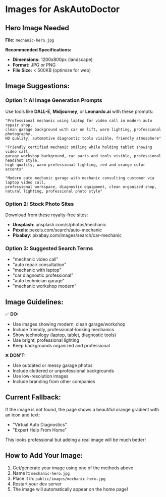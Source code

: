# Images for AskAutoDoctor

## Hero Image Needed

**File:** `mechanic-hero.jpg`

**Recommended Specifications:**
- **Dimensions:** 1200x800px (landscape)
- **Format:** JPG or PNG
- **File Size:** < 500KB (optimize for web)

## Image Suggestions:

### Option 1: AI Image Generation Prompts

Use tools like **DALL-E**, **Midjourney**, or **Leonardo.ai** with these prompts:

```
"Professional mechanic using laptop for video call in modern auto repair shop,
clean garage background with car on lift, warm lighting, professional photography,
HD quality, automotive diagnostic tools visible, friendly atmosphere"
```

```
"Friendly certified mechanic smiling while holding tablet showing video call,
garage workshop background, car parts and tools visible, professional headshot style,
high quality, warm professional lighting, red and orange color accents"
```

```
"Modern auto mechanic garage with mechanic consulting customer via laptop video call,
professional workspace, diagnostic equipment, clean organized shop,
natural lighting, professional photo style"
```

### Option 2: Stock Photo Sites

Download from these royalty-free sites:
- **Unsplash**: unsplash.com/s/photos/mechanic
- **Pexels**: pexels.com/search/auto-mechanic
- **Pixabay**: pixabay.com/images/search/car-mechanic

### Option 3: Suggested Search Terms

- "mechanic video call"
- "auto repair consultation"
- "mechanic with laptop"
- "car diagnostic professional"
- "auto technician garage"
- "mechanic workshop modern"

## Image Guidelines:

✅ **DO:**
- Use images showing modern, clean garage/workshop
- Include friendly, professional-looking mechanics
- Show technology (laptop, tablet, diagnostic tools)
- Use bright, professional lighting
- Keep backgrounds organized and professional

❌ **DON'T:**
- Use outdated or messy garage photos
- Include cluttered or unprofessional backgrounds
- Use low-resolution images
- Include branding from other companies

## Current Fallback:

If the image is not found, the page shows a beautiful orange gradient with an icon and text:
- "Virtual Auto Diagnostics"
- "Expert Help From Home"

This looks professional but adding a real image will be much better!

## How to Add Your Image:

1. Get/generate your image using one of the methods above
2. Name it: `mechanic-hero.jpg`
3. Place it in: `public/images/mechanic-hero.jpg`
4. Restart your dev server
5. The image will automatically appear on the home page!
